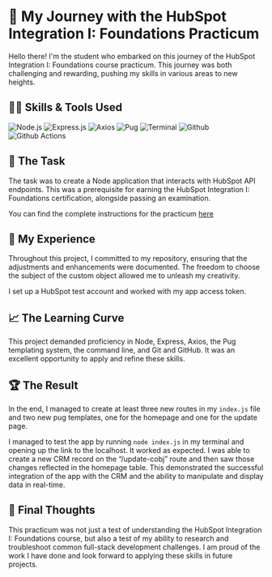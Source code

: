 # 🚀 My Journey with the HubSpot Integration I: Foundations Practicum

Hello there! I'm the student who embarked on this journey of the HubSpot Integration I: Foundations course practicum. This journey was both challenging and rewarding, pushing my skills in various areas to new heights.

## 👨‍💻 Skills & Tools Used

![Node.js](https://img.shields.io/badge/Node%20js-339933?style=for-the-badge&logo=nodedotjs&logoColor=white)
![Express.js](https://img.shields.io/badge/Express%20js-000000?style=for-the-badge&logo=express&logoColor=white)
![Axios](https://img.shields.io/badge/axios-671ddf?&style=for-the-badge&logo=axios&logoColor=white)
![Pug](https://img.shields.io/badge/Pug-E3C29B?style=for-the-badge&logo=pug&logoColor=black)
![Terminal](https://img.shields.io/badge/windows%20terminal-4D4D4D?style=for-the-badge&logo=windows%20terminal&logoColor=white)
![Github](https://img.shields.io/badge/GitHub-100000?style=for-the-badge&logo=github&logoColor=white)
![Github Actions](https://img.shields.io/badge/Github%20Actions-282a2e?style=for-the-badge&logo=githubactions&logoColor=367cfe)

## 🎯 The Task

The task was to create a Node application that interacts with HubSpot API endpoints. This was a prerequisite for earning the HubSpot Integration I: Foundations certification, alongside passing an examination.

You can find the complete instructions for the practicum [here](https://academy.hubspot.com/courses/integrating-with-hubspot-foundations)

## 📝 My Experience

Throughout this project, I committed to my repository, ensuring that the adjustments and enhancements were documented. The freedom to choose the subject of the custom object allowed me to unleash my creativity.

I set up a HubSpot test account and worked with my app access token.

## 📈 The Learning Curve

This project demanded proficiency in Node, Express, Axios, the Pug templating system, the command line, and Git and GitHub. It was an excellent opportunity to apply and refine these skills.

## 🏆 The Result

In the end, I managed to create at least three new routes in my `index.js` file and two new pug templates, one for the homepage and one for the update page.

I managed to test the app by running `node index.js` in my terminal and opening up the link to the localhost. It worked as expected. I was able to create a new CRM record on the “/update-cobj” route and then saw those changes reflected in the homepage table. This demonstrated the successful integration of the app with the CRM and the ability to manipulate and display data in real-time.

## 💭 Final Thoughts

This practicum was not just a test of understanding the HubSpot Integration I: Foundations course, but also a test of my ability to research and troubleshoot common full-stack development challenges. I am proud of the work I have done and look forward to applying these skills in future projects.
